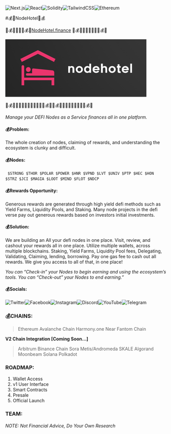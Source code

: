![Next.js](https://img.shields.io/badge/next.js-000000?style=for-the-badge&logo=nextdotjs&logoColor=white)![React](https://img.shields.io/badge/React-20232A?style=for-the-badge&logo=react&logoColor=61DAFB)![Solidity](https://img.shields.io/badge/Solidity-e6e6e6?style=for-the-badge&logo=solidity&logoColor=black)![TailwindCSS](https://img.shields.io/badge/tailwindcss-%2338B2AC.svg?style=for-the-badge&logo=tailwind-css&logoColor=white)![Ethereum](https://img.shields.io/badge/Ethereum-3C3C3D?style=for-the-badge&logo=Ethereum&logoColor=white)



#:moneybag::hotel:NodeHotel:hotel::moneybag:

:money_with_wings::moneybag::fire::rocket::rocket::fire::moneybag::money_with_wings:[NodeHotel.finance](https://www.NodeHotel.finance) :money_with_wings::moneybag::fire::rocket::rocket::rocket::rocket::rocket::fire::moneybag::money_with_wings:

![logo](./assets/logo.png)

:money_with_wings::moneybag::fire::rocket::rocket::rocket::rocket::rocket::rocket::rocket::rocket::rocket::fire::moneybag::money_with_wings::money_with_wings::moneybag::fire::rocket::rocket::rocket::rocket::rocket::rocket::rocket::fire::moneybag::money_with_wings:

*Manage your DEFI Nodes as a Service finances all in one platform.* 

#### :moneybag:Problem:
The whole creation of nodes, claiming of rewards, and understanding the ecosystem is clunky and difficult.

#### :moneybag:Nodes:

` $STRONG $THOR $POLAR $POWER $HNR $VPND $LVT $UNIV $PTP $HEC $HON $STRZ $JCI $MAGIA $LOOT $MIND $FLOT $NDCP`

#### :moneybag:Rewards Opportunity:
Generous rewards are generated through high yield defi methods such as Yield Farms, Liquidity Pools, and Staking. Many node projects in the defi verse pay out generous rewards based on investors initial investments. 

#### :moneybag:Solution:
We are building an All your defi nodes in one place. Visit, review, and cashout your rewards all in one place. Utilize multiple wallets, across multiple blockchains. Staking, Yield Farms, Liquidity Pool fees, Delegating, Validating, Claiming, lending, borrowing. Pay one gas fee to cash out all rewards. We give you access to all of that, in one place!

*You can “Check-in” your Nodes to begin earning and using the ecosystem’s tools. You can “Check-out” your Nodes to end earning.”*

#### :moneybag:Socials:
![Twitter](https://img.shields.io/badge/NodeHotel-%231DA1F2.svg?style=for-the-badge&logo=Twitter&logoColor=white)![Facebook](https://img.shields.io/badge/Facebook-%231877F2.svg?style=for-the-badge&logo=Facebook&logoColor=white)![Instagram](https://img.shields.io/badge/NodeHotel-%23E4405F.svg?style=for-the-badge&logo=Instagram&logoColor=white)![Discord](https://img.shields.io/badge/Discord-5865F2?style=for-the-badge&logo=discord&logoColor=white)![YouTube](https://img.shields.io/badge/NodeHotel-%23FF0000.svg?style=for-the-badge&logo=YouTube&logoColor=white)![Telegram](https://img.shields.io/badge/Telegram-2CA5E0?style=for-the-badge&logo=telegram&logoColor=white)

### :moneybag:CHAINS:
> Ethereum
Avalanche Chain
Harmony.one
Near
Fantom Chain

**V2 Chain Integration [Coming Soon...]**

> Arbitrum 
Binance Chain
Sora
Metis/Andromeda
SKALE
Algorand
Moonbeam
Solana
Polkadot


### ROADMAP:
1. Wallet Access
2. v1 User Interface
3. Smart Contracts
4. Presale
5. Official Launch

### TEAM:


###### NOTE: *Not Financial Advice, Do Your Own Research*
